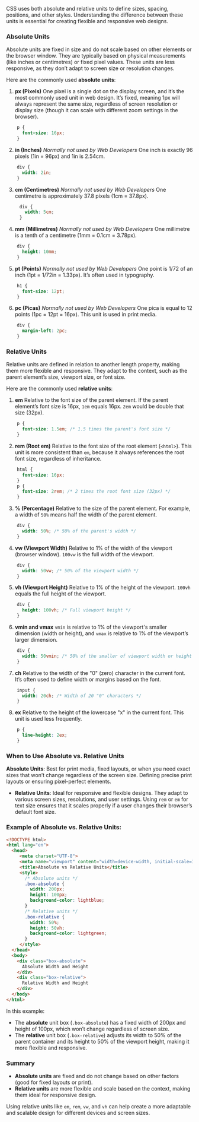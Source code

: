 CSS uses both absolute and relative units to define sizes, spacing, positions, and other styles. Understanding the difference between these units is essential for creating flexible and responsive web designs.

### Absolute Units

Absolute units are fixed in size and do not scale based on other elements or the browser window. They are typically based on physical measurements (like inches or centimetres) or fixed pixel values. These units are less responsive, as they don’t adapt to screen size or resolution changes.

Here are the commonly used **absolute units**:
1. **px (Pixels)**
    One pixel is a single dot on the display screen, and it’s the most commonly used unit in web design. It’s fixed, meaning 1px will always represent the same size, regardless of screen resolution or display size (though it can scale with different zoom settings in the browser).
```css
    p {
      font-size: 16px; 
    }
```

2. **in (Inches)**
    _Normally not used by Web Developers_
    One inch is exactly 96 pixels (1in = 96px) and 1in is 2.54cm. 
```css
    div {
      width: 2in; 
    }
```
    
3. **cm (Centimetres)**
    _Normally not used by Web Developers_
    One centimetre is approximately 37.8 pixels (1cm = 37.8px).
```css
     div {
       width: 5cm; 
     }
```

4. **mm (Millimetres)**
    _Normally not used by Web Developers_
    One millimetre is a tenth of a centimetre (1mm = 0.1cm = 3.78px).
```css
    div {
      height: 10mm; 
    }
```

5. **pt (Points)**
    _Normally not used by Web Developers_
    One point is 1/72 of an inch (1pt = 1/72in = 1.33px). It’s often used in typography.
```css
    h1 {
      font-size: 12pt; 
    }
```
        
6. **pc (Picas)**
    _Normally not used by Web Developers_
    One pica is equal to 12 points (1pc = 12pt = 16px). This unit is used in print media.
```css
    div {
      margin-left: 2pc; 
    }
```

### Relative Units

Relative units are defined in relation to another length property, making them more flexible and responsive. They adapt to the context, such as the parent element’s size, viewport size, or font size.

Here are the commonly used **relative units**:

1. **em**
    Relative to the font size of the parent element. If the parent element’s font size is 16px, `1em` equals 16px. `2em` would be double that size (32px).
```css
    p {
      font-size: 1.5em; /* 1.5 times the parent's font size */ 
    }
```
        
2. **rem (Root em)**
    Relative to the font size of the root element (`<html>`). This unit is more consistent than `em`, because it always references the root font size, regardless of inheritance.
```css
    html {
      font-size: 16px; 
    } 
    p {
      font-size: 2rem; /* 2 times the root font size (32px) */ 
    }
```
   
3. **% (Percentage)**
    Relative to the size of the parent element. For example, a width of `50%` means half the width of the parent element.
```css
    div {
      width: 50%; /* 50% of the parent's width */ 
    }
```
        
4. **vw (Viewport Width)**
    Relative to 1% of the width of the viewport (browser window). `100vw` is the full width of the viewport.
```css
    div {
      width: 50vw; /* 50% of the viewport width */ 
    }
```
        
5. **vh (Viewport Height)**
    Relative to 1% of the height of the viewport. `100vh` equals the full height of the viewport.
```css
    div {
      height: 100vh; /* Full viewport height */ 
    }
```
        
6. **vmin and vmax**
    `vmin` is relative to 1% of the viewport's smaller dimension (width or height), and `vmax` is relative to 1% of the viewport’s larger dimension.
```css
    div {
      width: 50vmin; /* 50% of the smaller of viewport width or height */ 
    }
```
        
7. **ch**
    Relative to the width of the "0" (zero) character in the current font. It’s often used to define width or margins based on the font.
```css
    input {
      width: 20ch; /* Width of 20 "0" characters */ 
    }
```
        
8. **ex**
    Relative to the height of the lowercase "x" in the current font. This unit is used less frequently.
```css
    p {
      line-height: 2ex; 
    }
```

### When to Use Absolute vs. Relative Units
**Absolute Units**:
    Best for print media, fixed layouts, or when you need exact sizes that won’t change regardless of the screen size.
    Defining precise print layouts or ensuring pixel-perfect elements.
- **Relative Units**:
    Ideal for responsive and flexible designs. They adapt to various screen sizes, resolutions, and user settings.
    Using `rem` or `em` for text size ensures that it scales properly if a user changes their browser’s default font size.

### Example of Absolute vs. Relative Units:

```html
<!DOCTYPE html>
<html lang="en">
  <head>
     <meta charset="UTF-8">
     <meta name="viewport" content="width=device-width, initial-scale=1.0">
     <title>Absolute vs Relative Units</title>
     <style>
       /* Absolute units */
       .box-absolute {
         width: 200px;
         height: 100px;
         background-color: lightblue;
       }
       /* Relative units */
       .box-relative {  
         width: 50%;
         height: 50vh;
         background-color: lightgreen;
       }
     </style>
  </head> 
  <body>  
    <div class="box-absolute">
      Absolute Width and Height
    </div>
    <div class="box-relative">
      Relative Width and Height
    </div>
  </body>
</html>
```

In this example:

- The **absolute** unit box (`.box-absolute`) has a fixed width of 200px and height of 100px, which won’t change regardless of screen size.
- The **relative** unit box (`.box-relative`) adjusts its width to 50% of the parent container and its height to 50% of the viewport height, making it more flexible and responsive.

### Summary
- **Absolute units** are fixed and do not change based on other factors (good for fixed layouts or print).
- **Relative units** are more flexible and scale based on the context, making them ideal for responsive design.

Using relative units like `em`, `rem`, `vw`, and `vh` can help create a more adaptable and scalable design for different devices and screen sizes.

